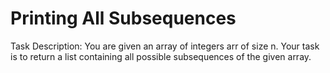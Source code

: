 # Printing All Subsequences

Task Description:
You are given an array of integers arr of size n. Your task is to return a list containing all possible subsequences of the given array.